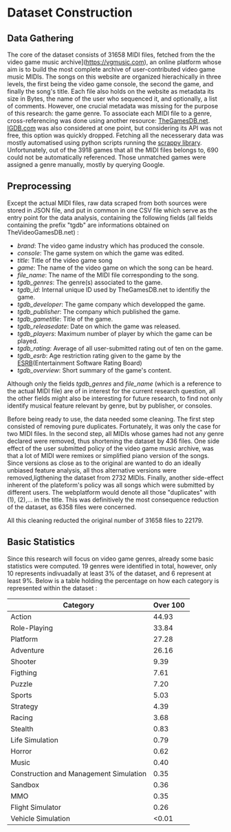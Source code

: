 # Dataset Construction

## Data Gathering 
The core of the dataset consists of 31658 MIDI files, fetched from the the video game music archive](https://vgmusic.com), an online platform whose aim is to build the most complete archive of user-contributed video game music MIDIs. The songs on this website are organized hierachically in three levels, the first being the video game console, the second the game, and finally the song's title. Each file also holds on the website as metadata its size in Bytes, the name of the user who sequenced it, and optionally, a list of comments.
However, one crucial metadata was missing for the purpose of this research: the game genre. To associate each MIDI file to a genre, cross-referencing was done using another resource: [TheGamesDB.net](http://thegamesdb.net/). [IGDB.com](https://www.igdb.com/) was also considered at one point, but considering its API was not free, this option was quickly dropped. Fetching all the necesserary data was mostly automatised using python scripts running the [scrappy library](https://scrapy.org). Unfortunately, out of the 3918 games that all the MIDI files belongs to, 690 could not be automatically referenced. Those unmatched games were assigned a genre manually, mostly by querying Google.

## Preprocessing 
Except the actual MIDI files, raw data scraped from both sources were stored in JSON file, and put in common in one CSV file which serve as the entry point for the data analysis, containing the following fields (all fields containing the prefix "tgdb" are informations obtained on TheVideoGamesDB.net) : 
* _brand_: The video game industry which has produced the console.
* _console_: The game system on which the game was edited.
* _title_: Title of the video game song
* _game_: The name of the video game on which the song can be heard.
* _file\_name_: The name of the MIDI file corresponding to the song.
* _tgdb\_genres_: The genre(s) associated to the game.
* _tgdb\_id_: Internal unique ID used by TheGamesDB.net to identifiy the game.
* _tgdb\_developer_: The game company which developped the game.
* _tgdb\_publisher_: The company which published the game.
* _tgdb\_gametitle_: Title of the game.
* _tgdb\_releasedate_: Date on which the game was released.
* _tgdb\_players_: Maximum number of player by which the game can be played.
* _tgdb\_rating_: Average of all user-submitted rating out of ten on the game.
* _tgdb\_esrb_: Age restriction rating given to the game by the [ESRB](http://www.esrb.org)(Entertainment Software Rating Board)
* _tgdb\_overview_: Short summary of the game's content.

Although only the fields _tgdb\_genres_ and _file\_name_ (which is a reference to the actual MIDI file) are of in interest for the current research question, all the other fields might also be interesting for future research, to find not only identify musical feature relevant by genre, but by publisher, or consoles.

Before being ready to use, the data needed some cleaning. The first step consisted of removing pure duplicates. Fortunately, it was only the case for two MIDI files. In the second step, all MIDIs whose games had not any genre declared were removed, thus shortening the dataset by 436 files. One side effect of the user submitted policy of the video game music archive, was that a lot of MIDI were remixes or simplified piano version of the songs. Since versions as close as to the original are wanted to do an ideally unbiased feature analysis, all thos alternative versions were removed,ligthening the dataset from 2732 MIDIs. Finally, another side-effect inherent of the plateform's policy was all songs which were submitted by different users. The webplatform would denote all those "duplicates" with (1), (2),... in the title. This was definitively the most consequence reduction of the dataset, as 6358 files were concerned.

All this cleaning reducted the original number of 31658 files to 22179. 

## Basic Statistics
Since this research will focus on video game genres, already some basic statistics were computed. 19 genres were identified in total, however, only 10 represents indivuadally at least 3% of the dataset, and 6 represent at least 9%. Below is a table holding the percentage on how each category is represented within the dataset : 

| Category | Over 100 |
| -------- | -------- |
| Action | 44.93 |
| Role-Playing | 33.84 |
| Platform | 27.28 |
| Adventure | 26.16 |
| Shooter | 9.39 |
| Figthing | 7.61 |
| Puzzle | 7.20 |
| Sports | 5.03 |
| Strategy | 4.39 |
| Racing | 3.68 |
| Stealth | 0.83 |
| Life Simulation | 0.79 |
| Horror | 0.62 |
| Music | 0.40 |
| Construction and Management Simulation | 0.35 |
| Sandbox | 0.36 |
| MMO | 0.35 |
| Flight Simulator | 0.26 |
| Vehicle Simulation | <0.01 |